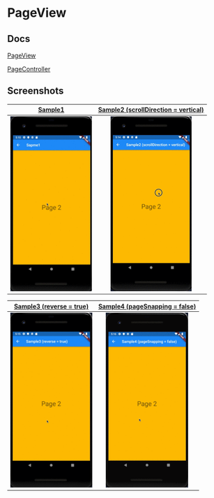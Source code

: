 # PageView

## Docs

[PageView](https://api.flutter.dev/flutter/widgets/PageView-class.html)

[PageController](https://api.flutter.dev/flutter/widgets/PageController-class.html)

## Screenshots

|[Sample1](lib/pages/sample1.dart)|[Sample2 (scrollDirection = vertical)](lib/pages/sample2.dart)|
|:-:|:-:|
|<img src="./screenshots/gif/Sample1.gif" height="400" alt="Screenshot"/>|<img src="./screenshots/gif/Sample2.gif" height="400" alt="Screenshot"/>|

|[Sample3 (reverse = true)](lib/pages/sample3.dart)|[Sample4 (pageSnapping = false)](lib/pages/sample4.dart)|
|:-:|:-:|
|<img src="./screenshots/gif/Sample3.gif" height="400" alt="Screenshot"/>|<img src="./screenshots/gif/Sample4.gif" height="400" alt="Screenshot"/>|
